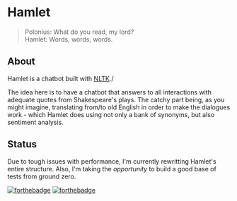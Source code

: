 # Hamlet   

> Polonius: What do you read, my lord?    
> Hamlet: Words, words, words.

   
## About  

Hamlet is a chatbot built with [NLTK](https://www.nltk.org)./  

The idea here is to have a chatbot that answers to all interactions with adequate quotes from Shakespeare's plays. The catchy part being, as you might imagine, translating from/to old English in order to make the dialogues work - which Hamlet does using not only a bank of synonyms, but also sentiment analysis.    

## Status   
Due to tough issues with performance, I'm currently rewritting Hamlet's entire structure. Also, I'm taking the _opportunity_ to build a good base of tests from ground zero.   
  
[![forthebadge](http://forthebadge.com/images/badges/kinda-sfw.svg)](http://forthebadge.com) 
[![forthebadge](http://forthebadge.com/images/badges/uses-badges.svg)](http://forthebadge.com)